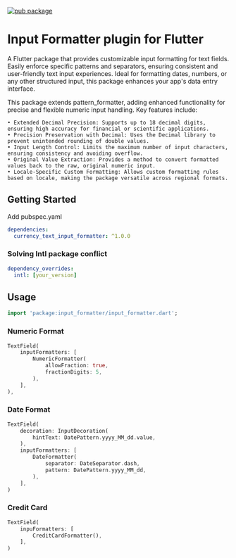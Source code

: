 
[![pub package](https://img.shields.io/pub/v/text_input_formatter.svg)](https://pub.dartlang.org/packages/text_input_formatter)
# Input Formatter plugin for Flutter
A Flutter package that provides customizable input formatting for text fields. Easily enforce specific patterns and separators, ensuring consistent and user-friendly text input experiences. Ideal for formatting dates, numbers, or any other structured input, this package enhances your app's data entry interface.

This package extends pattern_formatter, adding enhanced functionality for precise and flexible numeric input handling. Key features include:

	• Extended Decimal Precision: Supports up to 18 decimal digits, ensuring high accuracy for financial or scientific applications.
	• Precision Preservation with Decimal: Uses the Decimal library to prevent unintended rounding of double values.
	• Input Length Control: Limits the maximum number of input characters, ensuring consistency and avoiding overflow.
	• Original Value Extraction: Provides a method to convert formatted values back to the raw, original numeric input.
	• Locale-Specific Custom Formatting: Allows custom formatting rules based on locale, making the package versatile across regional formats.

## Getting Started
Add pubspec.yaml

```yaml
dependencies:
  currency_text_input_formatter: ^1.0.0
```

### Solving Intl package conflict
```yaml
dependency_overrides:
  intl: [your_version]
```

## Usage

```dart
import 'package:input_formatter/input_formatter.dart';
```

### Numeric Format

```dart
TextField(
    inputFormatters: [
        NumericFormatter(
            allowFraction: true,
            fractionDigits: 5,
        ),
    ],
),
```

### Date Format


```dart
TextField(
    decoration: InputDecoration(
        hintText: DatePattern.yyyy_MM_dd.value,
    ),
    inputFormatters: [
        DateFormatter(
            separator: DateSeparator.dash,
            pattern: DatePattern.yyyy_MM_dd,
        ),
    ],
)
```

### Credit Card
```dart
TextField(
    inpuFormatters: [
        CreditCardFormatter(),
    ],
)
```